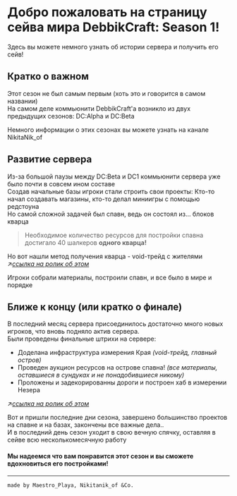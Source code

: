 # Добро пожаловать на страницу сейва мира DebbikCraft: Season 1!

Здесь вы можете немного узнать об истории сервера и получить его сейв!

## Кратко о важном

Этот сезон не был самым первым (хоть это и говорится в самом названии)  
На самом деле коммьюнити DebbikCraft'a возникло из двух предыдущих сезонов: DC:Alpha и DC:Beta

Немного информации о этих сезонах вы можете узнать на канале NikitaNik_of

## Развитие сервера

Из-за большой паузы между DC:Beta и DC1 коммьюнити сервера уже было почти в совсем ином составе  
Создав начальные базы игроки стали строить свои проекты: Кто-то начал создавать магазины, кто-то делал миниигры с помощью редстоуна  
Но самой сложной задачей был спавн, ведь он состоял из... блоков кварца  

> Необходимое количество ресурсов для постройки спавна достигало 40 шалкеров **одного кварца!**  

Но вот нашли метод получения кварца - void-трейд с жителями
↗*[ссылка на ролик об этом](https://youtu.be/W6oq4gqBZ_E?si=qdDYV6xHyUrzc4dL&t=351)*

Игроки собрали материалы, построили спавн, и все было в мире и порядке

## Ближе к концу (или кратко о финале)

В последний месяц сервера присоединилось достаточно много новых игроков, что вновь подняло актив сервера.  
Были проведены финальные штрихи на сервере:
- Доделана инфраструктура измерения Края *(void-трейд, главный остров)*
- Проведен аукцион ресурсов на острове спавна! *(все материалы, оставшиеся в сундуках и не понадобившиеся никому)*
- Проложены и задекорированны дороги и построен хаб в измерении Незера
  
↗*[ссылка на ролик об этом](https://www.youtube.com/watch?v=rTJu5WN-1IQ)*
 
Вот и пришли последние дни сезона, завершено большинство проектов на спавне и на базах, закончены все важные дела..  
И в последний день сезон уходит в свою вечную спячку, оставляя в сейве всю несколькомесячную работу



#### Мы надеемся что вам понравится этот сезон и вы сможете вдохновиться его постройками!

-----------------------------------------
`made by Maestro_Playa, Nikitanik_of &Co.`